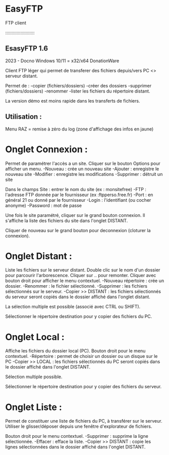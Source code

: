 # EasyFTP
FTP client

:::::::::::::::::::::::

EsasyFTP 1.6
------------
2023 - Docno
Windows 10/11 = x32/x64
DonationWare

Client FTP léger qui permet de transferer des fichiers depuis/vers PC <> serveur distant.

Permet de :
 -copier (fichiers/dossiers)
 -créer des dossiers
 -supprimer (fichiers/dossiers)
 -renommer
 -lister les fichiers du répertoire distant.

La version démo est moins rapide dans les transferts de fichiers.

Utilisation :
-----------

Menu RAZ = remise à zéro du log (zone d'affichage des infos en jaune)

Onglet Connexion :
================
Permet de paramétrer l'accès a un site.
Cliquer sur le bouton Options pour afficher un menu.
 -Nouveau : crée un nouveau site
 -Ajouter : enregistre le nouveau site
 -Modifier : enregistre les modifications
 -Supprimer : détruit un site

Dans le champs Site : entrer le nom du site (ex : monsitefree)
 -FTP : l'adresse FTP donnée par le fournisseur (ex :ftpperso.free.fr)
 -Port : en général 21 ou donné par le fournisseur
 -Login : l'identifiant (ou cocher anonyme)
 -Password : mot de passe

Une fois le site paramétré, cliquer sur le grand bouton connexion.
Il s'affiche la liste des fichiers du site dans l'onglet DISTANT.

Cliquer de nouveau sur le grand bouton pour deconnexion (cloturer la connexion).

Onglet Distant :
============== 
Liste les fichiers sur le serveur distant.
Double clic sur le nom d'un dossier pour parcourir l'arborescence.
Cliquer sur .. pour remonter.
Cliquer avec bouton droit pour afficher le menu contextuel.
 -Nouveau répertoire : crée un dossier.
 -Renommer : le fichier sélectionné.
 -Supprimer : les fichiers sélectionnés sur le serveur.
 -Copier >> DISTANT : les fichiers sélectionnés du serveur seront copiés dans le dossier affiché dans l'onglet distant.

La sélection multiple est possible (associé avec CTRL ou SHIFT).

Sélectionner le répertoire destination pour y copier des fichiers du PC.

Onglet Local :
============
Affiche les fichiers du dossier local (PC).
Bouton droit pour le menu contextuel.
 -Répertoire : permet de choisir un dossier ou un disque sur le PC
 -Copier >> LOCAL : les fichiers sélectionnés du PC seront copiés dans le dossier affiché dans l'onglet DISTANT.

Sélection multiple possible.

Sélectionner le répertoire destination pour y copier des fichiers du serveur.

Onglet Liste :
============
Permet de constituer une liste de fichiers du PC, à transférer sur le serveur.
Utiliser le glisser/déposer depuis une fenêtre d'explorateur de fichiers.

Bouton droit pour le menu contextuel.
 -Supprimer : supprime la ligne sélectionnée.
 -Effacer : efface la liste.
 -Copier >> DISTANT : copie les lignes sélectionnées dans le dossier affiché dans l'onglet DISTANT.
